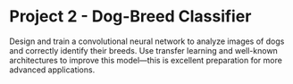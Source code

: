  # __Project 2 -__ Dog-Breed Classifier #
Design and train a convolutional neural network to analyze images of dogs and correctly identify their breeds. Use transfer learning and well-known architectures to improve this model—this is excellent preparation for more advanced applications.
